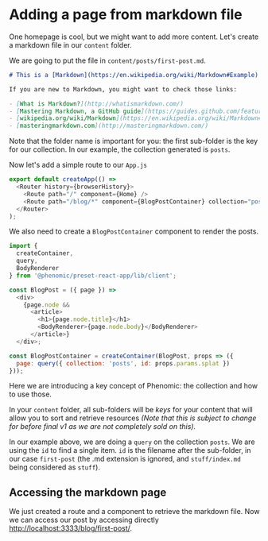 # Adding a page from markdown file

One homepage is cool, but we might want to add more content.
Let's create a markdown file in our ``content`` folder.

We are going to put the file in ``content/posts/first-post.md``.

```md
# This is a [Markdown](https://en.wikipedia.org/wiki/Markdown#Example) file

If you are new to Markdown, you might want to check those links:

- [What is Markdown?](http://whatismarkdown.com/)
- [Mastering Markdown, a GitHub guide](https://guides.github.com/features/mastering-markdown/)
- [wikipedia.org/wiki/Markdown](https://en.wikipedia.org/wiki/Markdown#Example)
- [masteringmarkdown.com](http://masteringmarkdown.com/)
```

Note that the folder name is important for you: the first sub-folder is the key
for our collection.
In our example, the collection generated is ``posts``.

Now let's add a simple route to our ``App.js``

```js
export default createApp(() =>
  <Router history={browserHistory}>
    <Route path="/" component={Home} />
    <Route path="/blog/*" component={BlogPostContainer} collection="posts" />
  </Router>
);
```

We also need to create a ``BlogPostContainer`` component to render the posts.

```js
import {
  createContainer,
  query,
  BodyRenderer
} from '@phenomic/preset-react-app/lib/client';

const BlogPost = ({ page }) =>
  <div>
    {page.node &&
      <article>
        <h1>{page.node.title}</h1>
        <BodyRenderer>{page.node.body}</BodyRenderer>
      </article>}
  </div>;

const BlogPostContainer = createContainer(BlogPost, props => ({
  page: query({ collection: 'posts', id: props.params.splat })
}));
```

Here we are introducing a key concept of Phenomic: the collection and how to use
those.

In your ``content`` folder, all sub-folders will be _keys_ for your content that
will allow you to sort and retrieve resources
_(Note that this is subject to change for before final v1 as we are not
  completely sold on this)._

In our example above, we are doing a ``query`` on the collection ``posts``.
We are using the ``id`` to find a single item.
``id`` is the filename after the sub-folder, in our case ``first-post``
(the .md extension is ignored, and ``stuff/index.md`` being considered as ``stuff``).

## Accessing the markdown page

We just created a route and a component to retrieve the markdown file.
Now we can access our post by accessing directly [http://localhost:3333/blog/first-post/](http://localhost:3333/blog/first-post/).
